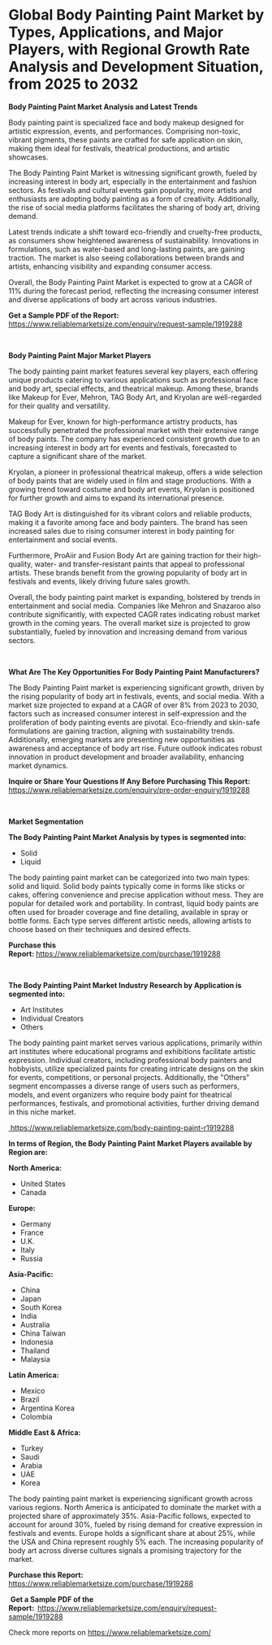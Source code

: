 <p><h1>Global Body Painting Paint Market by Types, Applications, and Major Players, with Regional Growth Rate Analysis and Development Situation, from 2025 to 2032</h1></p><p><strong>Body Painting Paint Market Analysis and Latest Trends</strong></p>
<p><p>Body painting paint is specialized face and body makeup designed for artistic expression, events, and performances. Comprising non-toxic, vibrant pigments, these paints are crafted for safe application on skin, making them ideal for festivals, theatrical productions, and artistic showcases. </p><p>The Body Painting Paint Market is witnessing significant growth, fueled by increasing interest in body art, especially in the entertainment and fashion sectors. As festivals and cultural events gain popularity, more artists and enthusiasts are adopting body painting as a form of creativity. Additionally, the rise of social media platforms facilitates the sharing of body art, driving demand. </p><p>Latest trends indicate a shift toward eco-friendly and cruelty-free products, as consumers show heightened awareness of sustainability. Innovations in formulations, such as water-based and long-lasting paints, are gaining traction. The market is also seeing collaborations between brands and artists, enhancing visibility and expanding consumer access. </p><p>Overall, the Body Painting Paint Market is expected to grow at a CAGR of 11% during the forecast period, reflecting the increasing consumer interest and diverse applications of body art across various industries.</p></p>
<p><strong>Get a Sample PDF of the Report:&nbsp;</strong> <a href="https://www.reliablemarketsize.com/enquiry/request-sample/1919288?utm_campaign=2212&utm_medium=2&utm_source=Github&utm_content=ia&utm_term=08022025&utm_id=body-painting-paint">https://www.reliablemarketsize.com/enquiry/request-sample/1919288</a></p>
<p>&nbsp;</p>
<p><strong>Body Painting Paint Major Market Players</strong></p>
<p><p>The body painting paint market features several key players, each offering unique products catering to various applications such as professional face and body art, special effects, and theatrical makeup. Among these, brands like Makeup for Ever, Mehron, TAG Body Art, and Kryolan are well-regarded for their quality and versatility.</p><p>Makeup for Ever, known for high-performance artistry products, has successfully penetrated the professional market with their extensive range of body paints. The company has experienced consistent growth due to an increasing interest in body art for events and festivals, forecasted to capture a significant share of the market.</p><p>Kryolan, a pioneer in professional theatrical makeup, offers a wide selection of body paints that are widely used in film and stage productions. With a growing trend toward costume and body art events, Kryolan is positioned for further growth and aims to expand its international presence.</p><p>TAG Body Art is distinguished for its vibrant colors and reliable products, making it a favorite among face and body painters. The brand has seen increased sales due to rising consumer interest in body painting for entertainment and social events.</p><p>Furthermore, ProAiir and Fusion Body Art are gaining traction for their high-quality, water- and transfer-resistant paints that appeal to professional artists. These brands benefit from the growing popularity of body art in festivals and events, likely driving future sales growth.</p><p>Overall, the body painting paint market is expanding, bolstered by trends in entertainment and social media. Companies like Mehron and Snazaroo also contribute significantly, with expected CAGR rates indicating robust market growth in the coming years. The overall market size is projected to grow substantially, fueled by innovation and increasing demand from various sectors.</p></p>
<p>&nbsp;</p>
<p><strong>What Are The Key Opportunities For Body Painting Paint Manufacturers?</strong></p>
<p><p>The Body Painting Paint market is experiencing significant growth, driven by the rising popularity of body art in festivals, events, and social media. With a market size projected to expand at a CAGR of over 8% from 2023 to 2030, factors such as increased consumer interest in self-expression and the proliferation of body painting events are pivotal. Eco-friendly and skin-safe formulations are gaining traction, aligning with sustainability trends. Additionally, emerging markets are presenting new opportunities as awareness and acceptance of body art rise. Future outlook indicates robust innovation in product development and broader availability, enhancing market dynamics.</p></p>
<p><strong>Inquire or Share Your Questions If Any Before Purchasing This Report:</strong> <a href="https://www.reliablemarketsize.com/enquiry/pre-order-enquiry/1919288?utm_campaign=2212&utm_medium=2&utm_source=Github&utm_content=ia&utm_term=08022025&utm_id=body-painting-paint">https://www.reliablemarketsize.com/enquiry/pre-order-enquiry/1919288</a></p>
<p>&nbsp;</p>
<p><strong>Market Segmentation</strong></p>
<p><strong>The Body Painting Paint Market Analysis by types is segmented into:</strong></p>
<p><ul><li>Solid</li><li>Liquid</li></ul></p>
<p><p>The body painting paint market can be categorized into two main types: solid and liquid. Solid body paints typically come in forms like sticks or cakes, offering convenience and precise application without mess. They are popular for detailed work and portability. In contrast, liquid body paints are often used for broader coverage and fine detailing, available in spray or bottle forms. Each type serves different artistic needs, allowing artists to choose based on their techniques and desired effects.</p></p>
<p><strong>Purchase this Report:&nbsp;</strong><a href="https://www.reliablemarketsize.com/purchase/1919288?utm_campaign=2212&utm_medium=2&utm_source=Github&utm_content=ia&utm_term=08022025&utm_id=body-painting-paint">https://www.reliablemarketsize.com/purchase/1919288</a></p>
<p>&nbsp;</p>
<p><strong>The Body Painting Paint Market Industry Research by Application is segmented into:</strong></p>
<p><ul><li>Art Institutes</li><li>Individual Creators</li><li>Others</li></ul></p>
<p><p>The body painting paint market serves various applications, primarily within art institutes where educational programs and exhibitions facilitate artistic expression. Individual creators, including professional body painters and hobbyists, utilize specialized paints for creating intricate designs on the skin for events, competitions, or personal projects. Additionally, the "Others" segment encompasses a diverse range of users such as performers, models, and event organizers who require body paint for theatrical performances, festivals, and promotional activities, further driving demand in this niche market.</p></p>
<p><a href="https://www.reliablemarketsize.com/body-painting-paint-r1919288?utm_campaign=2212&utm_medium=2&utm_source=Github&utm_content=ia&utm_term=08022025&utm_id=body-painting-paint">&nbsp;https://www.reliablemarketsize.com/body-painting-paint-r1919288</a></p>
<p><strong>In terms of Region, the Body Painting Paint Market Players available by Region are:</strong></p>
<p>
    <p> <strong> North America: </strong>
        <ul>
            <li>United States</li>
            <li>Canada</li>
        </ul>
        </p> 
    <p> <strong> Europe: </strong>
        <ul>
            <li>Germany</li>
            <li>France</li>
            <li>U.K.</li>
            <li>Italy</li>
            <li>Russia</li>
        </ul>
        </p> 
    <p> <strong> Asia-Pacific: </strong>
        <ul>
            <li>China</li>
            <li>Japan</li>
            <li>South Korea</li>
            <li>India</li>
            <li>Australia</li>
            <li>China Taiwan</li>
            <li>Indonesia</li>
            <li>Thailand</li>
            <li>Malaysia</li>
        </ul>
        </p> 
    <p> <strong> Latin America: </strong>
        <ul>
            <li>Mexico</li>
            <li>Brazil</li>
            <li>Argentina Korea</li>
            <li>Colombia</li>
        </ul>
        </p> 
    <p> <strong> Middle East & Africa: </strong>
        <ul>
            <li>Turkey</li>
            <li>Saudi</li>
            <li>Arabia</li>
            <li>UAE</li>
            <li>Korea</li>
        </ul>
    </p>
    </p>
<p><p>The body painting paint market is experiencing significant growth across various regions. North America is anticipated to dominate the market with a projected share of approximately 35%. Asia-Pacific follows, expected to account for around 30%, fueled by rising demand for creative expression in festivals and events. Europe holds a significant share at about 25%, while the USA and China represent roughly 5% each. The increasing popularity of body art across diverse cultures signals a promising trajectory for the market.</p></p>
<p><strong>Purchase this Report: </strong><a href="https://www.reliablemarketsize.com/purchase/1919288?utm_campaign=2212&utm_medium=2&utm_source=Github&utm_content=ia&utm_term=08022025&utm_id=body-painting-paint">https://www.reliablemarketsize.com/purchase/1919288</a></p>
<p>&nbsp;<strong>Get a Sample PDF of the Report:&nbsp;&nbsp;</strong><a href="https://www.reliablemarketsize.com/enquiry/request-sample/1919288?utm_campaign=2212&utm_medium=2&utm_source=Github&utm_content=ia&utm_term=08022025&utm_id=body-painting-paint">https://www.reliablemarketsize.com/enquiry/request-sample/1919288</a></p>
<p><strong></strong></p>
<p>Check more reports on <a href="https://www.reliablemarketsize.com/?utm_campaign=2212&utm_medium=2&utm_source=Github&utm_content=ia&utm_term=08022025&utm_id=body-painting-paint">https://www.reliablemarketsize.com/</a></p>